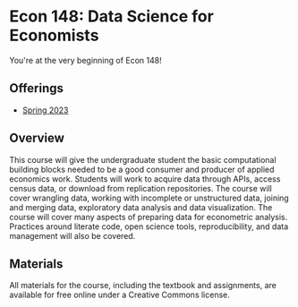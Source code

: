 Econ 148: Data Science for Economists
====

You're at the very beginning of Econ 148!

Offerings
----

- [Spring 2023](http://www.econ148.org/sp23/)


Overview
----
This course will give the undergraduate student the basic computational building blocks needed to be a good consumer and producer of applied economics work. Students will work to acquire data through APIs, access census data, or download from replication repositories. The course will cover wrangling data, working with incomplete or unstructured data, joining and merging data, exploratory data analysis and data visualization. The course will cover many aspects of preparing data for econometric analysis. Practices around literate code, open science tools, reproducibility, and data management will also be covered.


Materials
----

All materials for the course, including the textbook and assignments, are available for free online under a Creative Commons license.
